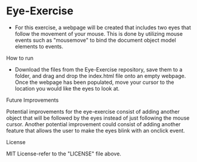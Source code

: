 # Eye-Exercise
* For this exercise, a webpage will be created that includes two eyes that follow the movement of your mouse. This is done by utilizing mouse events such as "mousemove" to bind the document object model elements to events. 

How to run

* Download the files from the Eye-Exercise repository, save them to a folder, and drag and drop the index.html file onto an empty webpage. Once the webpage has been populated, move your cursor to the location you would like the eyes to look at. 

Future Improvements

Potential improvements for the eye-exercise consist of adding another object that will be followed by the eyes instead of just following the mouse cursor. Another potential improvement could consist of adding another feature that allows the user to make the eyes blink with an onclick event.

License

MIT License-refer to the "LICENSE" file above.
